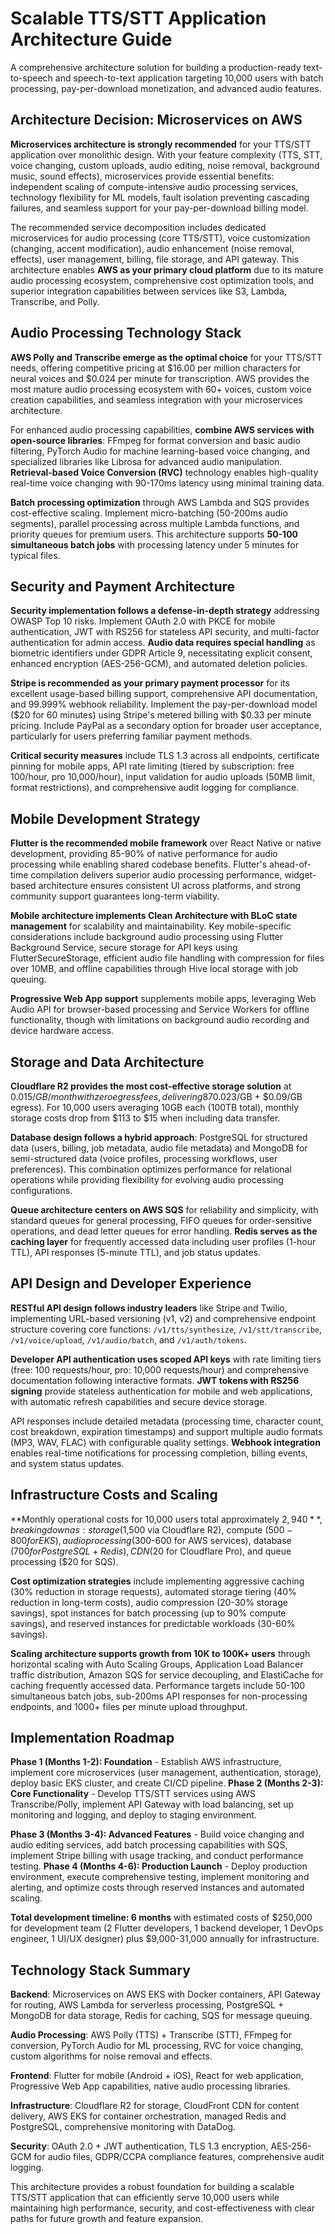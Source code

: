 # Scalable TTS/STT Application Architecture Guide

A comprehensive architecture solution for building a production-ready text-to-speech and speech-to-text application targeting 10,000 users with batch processing, pay-per-download monetization, and advanced audio features.

## Architecture Decision: Microservices on AWS

**Microservices architecture is strongly recommended** for your TTS/STT application over monolithic design. With your feature complexity (TTS, STT, voice changing, custom uploads, audio editing, noise removal, background music, sound effects), microservices provide essential benefits: independent scaling of compute-intensive audio processing services, technology flexibility for ML models, fault isolation preventing cascading failures, and seamless support for your pay-per-download billing model.

The recommended service decomposition includes dedicated microservices for audio processing (core TTS/STT), voice customization (changing, accent modification), audio enhancement (noise removal, effects), user management, billing, file storage, and API gateway. This architecture enables **AWS as your primary cloud platform** due to its mature audio processing ecosystem, comprehensive cost optimization tools, and superior integration capabilities between services like S3, Lambda, Transcribe, and Polly.

## Audio Processing Technology Stack

**AWS Polly and Transcribe emerge as the optimal choice** for your TTS/STT needs, offering competitive pricing at $16.00 per million characters for neural voices and $0.024 per minute for transcription. AWS provides the most mature audio processing ecosystem with 60+ voices, custom voice creation capabilities, and seamless integration with your microservices architecture.

For enhanced audio processing capabilities, **combine AWS services with open-source libraries**: FFmpeg for format conversion and basic audio filtering, PyTorch Audio for machine learning-based voice changing, and specialized libraries like Librosa for advanced audio manipulation. **Retrieval-based Voice Conversion (RVC)** technology enables high-quality real-time voice changing with 90-170ms latency using minimal training data.

**Batch processing optimization** through AWS Lambda and SQS provides cost-effective scaling. Implement micro-batching (50-200ms audio segments), parallel processing across multiple Lambda functions, and priority queues for premium users. This architecture supports **50-100 simultaneous batch jobs** with processing latency under 5 minutes for typical files.

## Security and Payment Architecture

**Security implementation follows a defense-in-depth strategy** addressing OWASP Top 10 risks. Implement OAuth 2.0 with PKCE for mobile authentication, JWT with RS256 for stateless API security, and multi-factor authentication for admin access. **Audio data requires special handling** as biometric identifiers under GDPR Article 9, necessitating explicit consent, enhanced encryption (AES-256-GCM), and automated deletion policies.

**Stripe is recommended as your primary payment processor** for its excellent usage-based billing support, comprehensive API documentation, and 99.999% webhook reliability. Implement the pay-per-download model ($20 for 60 minutes) using Stripe's metered billing with $0.33 per minute pricing. Include PayPal as a secondary option for broader user acceptance, particularly for users preferring familiar payment methods.

**Critical security measures** include TLS 1.3 across all endpoints, certificate pinning for mobile apps, API rate limiting (tiered by subscription: free 100/hour, pro 10,000/hour), input validation for audio uploads (50MB limit, format restrictions), and comprehensive audit logging for compliance.

## Mobile Development Strategy

**Flutter is the recommended mobile framework** over React Native or native development, providing 85-90% of native performance for audio processing while enabling shared codebase benefits. Flutter's ahead-of-time compilation delivers superior audio processing performance, widget-based architecture ensures consistent UI across platforms, and strong community support guarantees long-term viability.

**Mobile architecture implements Clean Architecture with BLoC state management** for scalability and maintainability. Key mobile-specific considerations include background audio processing using Flutter Background Service, secure storage for API keys using FlutterSecureStorage, efficient audio file handling with compression for files over 10MB, and offline capabilities through Hive local storage with job queuing.

**Progressive Web App support** supplements mobile apps, leveraging Web Audio API for browser-based processing and Service Workers for offline functionality, though with limitations on background audio recording and device hardware access.

## Storage and Data Architecture

**Cloudflare R2 provides the most cost-effective storage solution** at $0.015/GB/month with zero egress fees, delivering 87% cost savings compared to AWS S3 ($0.023/GB + $0.09/GB egress). For 10,000 users averaging 10GB each (100TB total), monthly storage costs drop from $113 to $15 when including data transfer.

**Database design follows a hybrid approach**: PostgreSQL for structured data (users, billing, job metadata, audio file metadata) and MongoDB for semi-structured data (voice profiles, processing workflows, user preferences). This combination optimizes performance for relational operations while providing flexibility for evolving audio processing configurations.

**Queue architecture centers on AWS SQS** for reliability and simplicity, with standard queues for general processing, FIFO queues for order-sensitive operations, and dead letter queues for error handling. **Redis serves as the caching layer** for frequently accessed data including user profiles (1-hour TTL), API responses (5-minute TTL), and job status updates.

## API Design and Developer Experience

**RESTful API design follows industry leaders** like Stripe and Twilio, implementing URL-based versioning (v1, v2) and comprehensive endpoint structure covering core functions: `/v1/tts/synthesize`, `/v1/stt/transcribe`, `/v1/voice/upload`, `/v1/audio/batch`, and `/v1/auth/tokens`.

**Developer API authentication uses scoped API keys** with rate limiting tiers (free: 100 requests/hour, pro: 10,000 requests/hour) and comprehensive documentation following interactive formats. **JWT tokens with RS256 signing** provide stateless authentication for mobile and web applications, with automatic refresh capabilities and secure device storage.

API responses include detailed metadata (processing time, character count, cost breakdown, expiration timestamps) and support multiple audio formats (MP3, WAV, FLAC) with configurable quality settings. **Webhook integration** enables real-time notifications for processing completion, billing events, and system status updates.

## Infrastructure Costs and Scaling

**Monthly operational costs for 10,000 users total approximately $2,940**, breaking down as: storage ($1,500 via Cloudflare R2), compute ($500-800 for EKS), audio processing ($300-600 for AWS services), database ($700 for PostgreSQL + Redis), CDN ($20 for Cloudflare Pro), and queue processing ($20 for SQS).

**Cost optimization strategies** include implementing aggressive caching (30% reduction in storage requests), automated storage tiering (40% reduction in long-term costs), audio compression (20-30% storage savings), spot instances for batch processing (up to 90% compute savings), and reserved instances for predictable workloads (30-60% savings).

**Scaling architecture supports growth from 10K to 100K+ users** through horizontal scaling with Auto Scaling Groups, Application Load Balancer traffic distribution, Amazon SQS for service decoupling, and ElastiCache for caching frequently accessed data. Performance targets include 50-100 simultaneous batch jobs, sub-200ms API responses for non-processing endpoints, and 1000+ files per minute upload throughput.

## Implementation Roadmap

**Phase 1 (Months 1-2): Foundation** - Establish AWS infrastructure, implement core microservices (user management, authentication, storage), deploy basic EKS cluster, and create CI/CD pipeline. **Phase 2 (Months 2-3): Core Functionality** - Develop TTS/STT services using AWS Transcribe/Polly, implement API Gateway with load balancing, set up monitoring and logging, and deploy to staging environment.

**Phase 3 (Months 3-4): Advanced Features** - Build voice changing and audio editing services, add batch processing capabilities with SQS, implement Stripe billing with usage tracking, and conduct performance testing. **Phase 4 (Months 4-6): Production Launch** - Deploy production environment, execute comprehensive testing, implement monitoring and alerting, and optimize costs through reserved instances and automated scaling.

**Total development timeline: 6 months** with estimated costs of $250,000 for development team (2 Flutter developers, 1 backend developer, 1 DevOps engineer, 1 UI/UX designer) plus $9,000-31,000 annually for infrastructure.

## Technology Stack Summary

**Backend**: Microservices on AWS EKS with Docker containers, API Gateway for routing, AWS Lambda for serverless processing, PostgreSQL + MongoDB for data storage, Redis for caching, SQS for message queuing.

**Audio Processing**: AWS Polly (TTS) + Transcribe (STT), FFmpeg for conversion, PyTorch Audio for ML processing, RVC for voice changing, custom algorithms for noise removal and effects.

**Frontend**: Flutter for mobile (Android + iOS), React for web application, Progressive Web App capabilities, native audio processing libraries.

**Infrastructure**: Cloudflare R2 for storage, CloudFront CDN for content delivery, AWS EKS for container orchestration, managed Redis and PostgreSQL, comprehensive monitoring with DataDog.

**Security**: OAuth 2.0 + JWT authentication, TLS 1.3 encryption, AES-256-GCM for audio files, GDPR/CCPA compliance features, comprehensive audit logging.

This architecture provides a robust foundation for building a scalable TTS/STT application that can efficiently serve 10,000 users while maintaining high performance, security, and cost-effectiveness with clear paths for future growth and feature expansion.